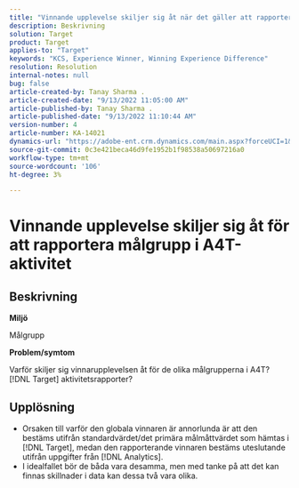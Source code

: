 ```yaml
---
title: "Vinnande upplevelse skiljer sig åt när det gäller att rapportera målgrupper i A4T-aktivitet"
description: Beskrivning
solution: Target
product: Target
applies-to: "Target"
keywords: "KCS, Experience Winner, Winning Experience Difference"
resolution: Resolution
internal-notes: null
bug: false
article-created-by: Tanay Sharma .
article-created-date: "9/13/2022 11:05:00 AM"
article-published-by: Tanay Sharma .
article-published-date: "9/13/2022 11:10:44 AM"
version-number: 4
article-number: KA-14021
dynamics-url: "https://adobe-ent.crm.dynamics.com/main.aspx?forceUCI=1&pagetype=entityrecord&etn=knowledgearticle&id=9227aee8-5333-ed11-9db1-002248086735"
source-git-commit: 0c3e421beca46d9fe1952b1f98538a50697216a0
workflow-type: tm+mt
source-wordcount: '106'
ht-degree: 3%

---
```


# Vinnande upplevelse skiljer sig åt för att rapportera målgrupp i A4T-aktivitet

## Beskrivning


<b>Miljö</b>

Målgrupp



<b>Problem/symtom</b>

Varför skiljer sig vinnarupplevelsen åt för de olika målgrupperna i A4T? [!DNL Target] aktivitetsrapporter?




## Upplösning


- Orsaken till varför den globala vinnaren är annorlunda är att den bestäms utifrån standardvärdet/det primära målmåttvärdet som hämtas i [!DNL Target], medan den rapporterande vinnaren bestäms uteslutande utifrån uppgifter från [!DNL Analytics].
- I idealfallet bör de båda vara desamma, men med tanke på att det kan finnas skillnader i data kan dessa två vara olika.



